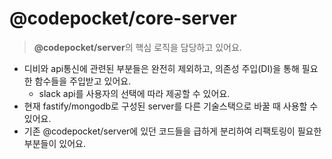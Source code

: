 # @codepocket/core-server

> **@codepocket/server**의 핵심 로직을 담당하고 있어요.

- 디비와 api통신에 관련된 부분들은 완전히 제외하고, 의존성 주입(DI)을 통해 필요한 함수들을 주입받고 있어요.
  - slack api를 사용자의 선택에 따라 제공할 수 있어요.
- 현재 fastify/mongodb로 구성된 server를 다른 기술스택으로 바꿀 때 사용할 수 있어요.
- 기존 @codepocket/server에 있던 코드들을 급하게 분리하여 리팩토링이 필요한 부분들이 있어요.
